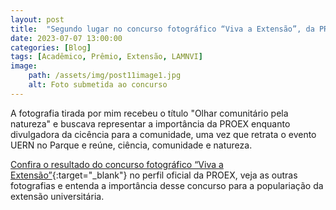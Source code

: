```yaml
---
layout: post
title:  "Segundo lugar no concurso fotográfico “Viva a Extensão”, da PROEX/UERN"
date: 2023-07-07 13:00:00
categories: [Blog]
tags: [Acadêmico, Prêmio, Extensão, LAMNVI]
image: 
    path: /assets/img/post11image1.jpg
    alt: Foto submetida ao concurso
---
```


A fotografia tirada por mim recebeu o título "Olhar comunitário pela natureza" e buscava representar a importância da PROEX enquanto divulgadora da cicência para a comunidade, uma vez que retrata o evento UERN no Parque e reúne, ciência, comunidade e natureza.

[Confira o resultado do concurso fotográfico “Viva a Extensão”](https://medium.com/@proexuern/confira-o-resultado-do-concurso-fotogr%C3%A1fico-viva-a-extens%C3%A3o-9c6046d504b5){:target="_blank"}  no perfil oficial da PROEX, veja as outras fotografias e entenda a importância desse concurso para a populariação da extensão universitária.